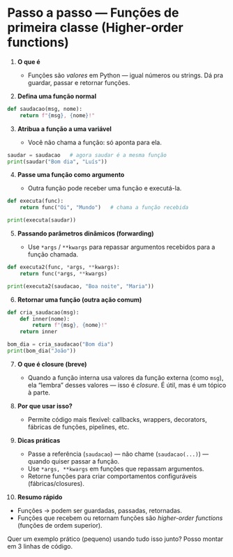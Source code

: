 # Passo a passo — Funções de primeira classe (Higher-order functions)

1. **O que é**

   * Funções são *valores* em Python — igual números ou strings. Dá pra guardar, passar e retornar funções.

2. **Defina uma função normal**

```python
def saudacao(msg, nome):
    return f"{msg}, {nome}!"
```

3. **Atribua a função a uma variável**

   * Você não chama a função: só aponta para ela.

```python
saudar = saudacao   # agora saudar é a mesma função
print(saudar("Bom dia", "Luís"))
```

4. **Passe uma função como argumento**

   * Outra função pode receber uma função e executá-la.

```python
def executa(func):
    return func("Oi", "Mundo")   # chama a função recebida

print(executa(saudar))
```

5. **Passando parâmetros dinâmicos (forwarding)**

   * Use `*args` / `**kwargs` para repassar argumentos recebidos para a função chamada.

```python
def executa2(func, *args, **kwargs):
    return func(*args, **kwargs)

print(executa2(saudacao, "Boa noite", "Maria"))
```

6. **Retornar uma função (outra ação comum)**

```python
def cria_saudacao(msg):
    def inner(nome):
        return f"{msg}, {nome}!"
    return inner

bom_dia = cria_saudacao("Bom dia")
print(bom_dia("João"))
```

7. **O que é closure (breve)**

   * Quando a função interna usa valores da função externa (como `msg`), ela “lembra” desses valores — isso é *closure*. É útil, mas é um tópico à parte.

8. **Por que usar isso?**

   * Permite código mais flexível: callbacks, wrappers, decorators, fábricas de funções, pipelines, etc.

9. **Dicas práticas**

   * Passe a referência (`saudacao`) — não chame (`saudacao(...)`) — quando quiser passar a função.
   * Use `*args, **kwargs` em funções que repassam argumentos.
   * Retorne funções para criar comportamentos configuráveis (fábricas/closures).

10. **Resumo rápido**

* Funções → podem ser guardadas, passadas, retornadas.
* Funções que recebem ou retornam funções são *higher-order functions* (funções de ordem superior).

Quer um exemplo prático (pequeno) usando tudo isso junto? Posso montar em 3 linhas de código.
